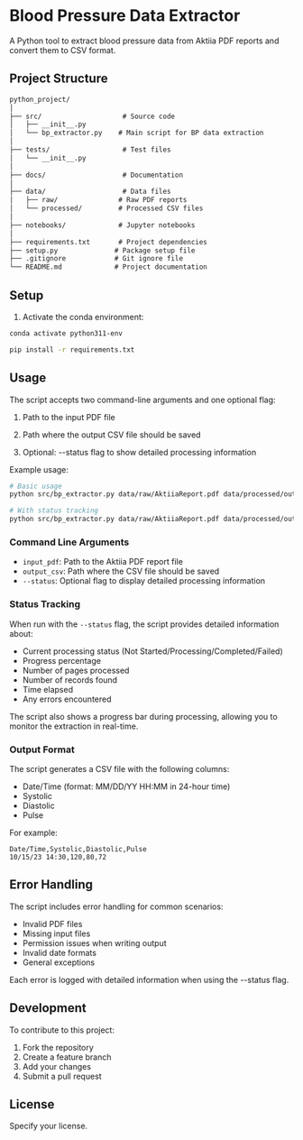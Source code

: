 # Blood Pressure Data Extractor

A Python tool to extract blood pressure data from Aktiia PDF reports and convert them to CSV format.

## Project Structure

```markdown
python_project/
│
├── src/                    # Source code
│   ├── __init__.py
│   └── bp_extractor.py    # Main script for BP data extraction
│
├── tests/                  # Test files
│   └── __init__.py
│
├── docs/                   # Documentation
│
├── data/                   # Data files
│   ├── raw/               # Raw PDF reports
│   └── processed/         # Processed CSV files
│
├── notebooks/             # Jupyter notebooks
│
├── requirements.txt       # Project dependencies
├── setup.py              # Package setup file
├── .gitignore            # Git ignore file
└── README.md             # Project documentation
```

## Setup

1. Activate the conda environment:

```bash
conda activate python311-env
```

```bash
pip install -r requirements.txt
```

## Usage

The script accepts two command-line arguments and one optional flag:

1. Path to the input PDF file

2. Path where the output CSV file should be saved

3. Optional: --status flag to show detailed processing information

Example usage:

```bash
# Basic usage
python src/bp_extractor.py data/raw/AktiiaReport.pdf data/processed/output.csv

# With status tracking
python src/bp_extractor.py data/raw/AktiiaReport.pdf data/processed/output.csv --status
```

### Command Line Arguments

- `input_pdf`: Path to the Aktiia PDF report file
- `output_csv`: Path where the CSV file should be saved
- `--status`: Optional flag to display detailed processing information

### Status Tracking

When run with the `--status` flag, the script provides detailed information about:

- Current processing status (Not Started/Processing/Completed/Failed)
- Progress percentage
- Number of pages processed
- Number of records found
- Time elapsed
- Any errors encountered

The script also shows a progress bar during processing, allowing you to monitor the extraction in real-time.

### Output Format

The script generates a CSV file with the following columns:

- Date/Time (format: MM/DD/YY HH:MM in 24-hour time)
- Systolic
- Diastolic
- Pulse

For example:

```
Date/Time,Systolic,Diastolic,Pulse
10/15/23 14:30,120,80,72
```

## Error Handling

The script includes error handling for common scenarios:

- Invalid PDF files
- Missing input files
- Permission issues when writing output
- Invalid date formats
- General exceptions

Each error is logged with detailed information when using the --status flag.

## Development

To contribute to this project:

1. Fork the repository
2. Create a feature branch
3. Add your changes
4. Submit a pull request

## License

Specify your license.
